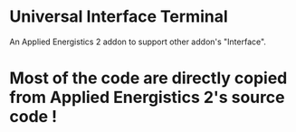 # Universal Interface Terminal

An Applied Energistics 2 addon to support other addon's "Interface".

# Most of the code are directly copied from Applied Energistics 2's source code !